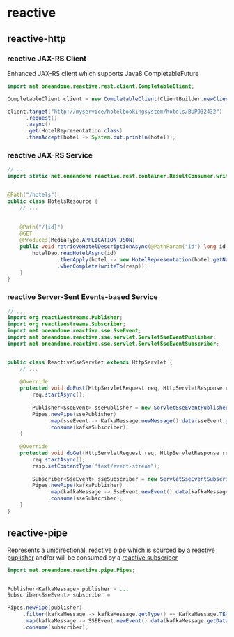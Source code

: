 # reactive


## reactive-http

### reactive JAX-RS Client
Enhanced JAX-RS client which supports Java8 CompletableFuture 

``` java
import net.oneandone.reactive.rest.client.CompletableClient;

CompletableClient client = new CompletableClient(ClientBuilder.newClient());

client.target("http://myservice/hotelbookingsystem/hotels/BUP932432")
      .request()
	  .async()
      .get(HotelRepresentation.class)
      .thenAccept(hotel -> System.out.println(hotel));
```


### reactive JAX-RS Service

``` java
// ...
import static net.oneandone.reactive.rest.container.ResultConsumer.writeTo;


@Path("/hotels")
public class HotelsResource {
    // ...    
    
    
    @Path("/{id}")
    @GET
    @Produces(MediaType.APPLICATION_JSON)
    public void retrieveHotelDescriptionAsync(@PathParam("id") long id, @Suspended AsyncResponse resp) {
        hotelDao.readHotelAsync(id)
                .thenApply(hotel -> new HotelRepresentation(hotel.getName(), hotel.getDescription()))
                .whenComplete(writeTo(resp));
    }
}
```


### reactive Server-Sent Events-based Service

``` java
// ...    
import org.reactivestreams.Publisher;
import org.reactivestreams.Subscriber;
import net.oneandone.reactive.sse.SseEvent;
import net.oneandone.reactive.sse.servlet.ServletSseEventPublisher;
import net.oneandone.reactive.sse.servlet.ServletSseEventSubscriber;


public class ReactiveSseServlet extends HttpServlet {
    // ...    
    
    @Override
    protected void doPost(HttpServletRequest req, HttpServletResponse resp) throws ServletException, IOException {
        req.startAsync();
         
        Publisher<SseEvent> ssePublisher = new ServletSseEventPublisher(req.getInputStream());
        Pipes.newPipe(ssePublisher)
             .map(sseEvent -> KafkaMessage.newMessage().data(sseEvent.getData()))
             .consume(kafkaSubscriber);
    }
    
    @Override
    protected void doGet(HttpServletRequest req, HttpServletResponse resp) throws ServletException, IOException {
        req.startAsync();
        resp.setContentType("text/event-stream");
        
        Subscriber<SseEvent> sseSubscriber = new ServletSseEventSubscriber(resp.getOutputStream());
        Pipes.newPipe(kafkaPublisher)
             .map(kafkaMessage -> SseEvent.newEvent().data(kafkaMessage.getData()))
             .consume(sseSubscriber);
    }
}
```



## reactive-pipe
Represents a unidirectional, reactive pipe which is sourced by a [reactive puplisher](http://www.reactive-streams.org) and/or will be consumed by a [reactive subscriber](http://www.reactive-streams.org)

``` java
import net.oneandone.reactive.pipe.Pipes;


Publisher<KafkaMessage> publisher = ...
Subscriber<SseEvent> subscriber = 

Pipes.newPipe(publisher)
     .filter(kafkaMessage -> kafkaMessage.getType() == KafkaMessage.TEXT)
     .map(kafkaMessage -> SSEEvent.newEvent().data(kafkaMessage.getData()))
	 .consume(subscriber);
```
